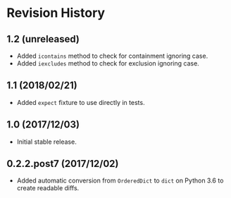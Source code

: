 # Revision History

## 1.2 (unreleased)

- Added `icontains` method to check for containment ignoring case.
- Added `iexcludes` method to check for exclusion ignoring case.

## 1.1 (2018/02/21)

- Added `expect` fixture to use directly in tests.

## 1.0 (2017/12/03)

- Initial stable release.

## 0.2.2.post7 (2017/12/02)

 - Added automatic conversion from `OrderedDict` to `dict` on Python 3.6 to create readable diffs.
